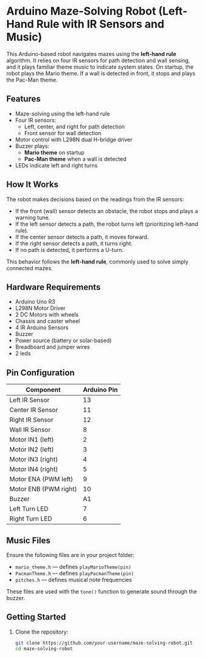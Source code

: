# Arduino Maze-Solving Robot (Left-Hand Rule with IR Sensors and Music)

This Arduino-based robot navigates mazes using the **left-hand rule** algorithm. It relies on four IR sensors for path detection and wall sensing, and it plays familiar theme music to indicate system states. On startup, the robot plays the Mario theme. If a wall is detected in front, it stops and plays the Pac-Man theme.

## Features

- Maze-solving using the left-hand rule
- Four IR sensors:
  - Left, center, and right for path detection
  - Front sensor for wall detection
- Motor control with L298N dual H-bridge driver
- Buzzer plays:
  - **Mario theme** on startup
  - **Pac-Man theme** when a wall is detected
- LEDs indicate left and right turns

## How It Works

The robot makes decisions based on the readings from the IR sensors:

- If the front (wall) sensor detects an obstacle, the robot stops and plays a warning tune.
- If the left sensor detects a path, the robot turns left (prioritizing left-hand rule).
- If the center sensor detects a path, it moves forward.
- If the right sensor detects a path, it turns right.
- If no path is detected, it performs a U-turn.

This behavior follows the **left-hand rule**, commonly used to solve simply connected mazes.

## Hardware Requirements

- Arduino Uno R3
- L298N Motor Driver
- 2 DC Motors with wheels
- Chassis and caster wheel
- 4 IR Arduino Sensors
- Buzzer
- Power source (battery or solar-based)
- Breadboard and jumper wires
- 2 leds

## Pin Configuration

| Component             | Arduino Pin |
|-----------------------|-------------|
| Left IR Sensor        | 13          |
| Center IR Sensor      | 11          |
| Right IR Sensor       | 12          |
| Wall IR Sensor        | 8           |
| Motor IN1 (left)      | 2           |
| Motor IN2 (left)      | 3           |
| Motor IN3 (right)     | 4           |
| Motor IN4 (right)     | 5           |
| Motor ENA (PWM left)  | 9           |
| Motor ENB (PWM right) | 10          |
| Buzzer                | A1          |
| Left Turn LED         | 7           |
| Right Turn LED        | 6           |

## Music Files

Ensure the following files are in your project folder:

- `mario_theme.h` — defines `playMarioTheme(pin)`
- `PacmanTheme.h` — defines `playPacmanTheme(pin)`
- `pitches.h` — defines musical note frequencies

These files are used with the `tone()` function to generate sound through the buzzer.

## Getting Started

1. Clone the repository:
   ```bash
   git clone https://github.com/your-username/maze-solving-robot.git
   cd maze-solving-robot
